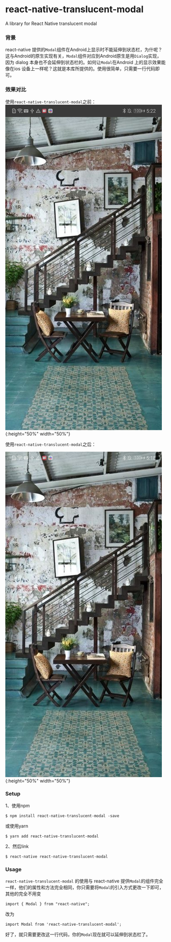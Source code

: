 # react-native-translucent-modal
A library for React Native translucent modal

### 背景
react-native 提供的`Modal`组件在Android上显示时不能延伸到状态栏，为什呢？ 这与Android的原生实现有关，`Modal`组件对应到Android原生是用`Dialog`实现，因为 dialog 本身也不会延伸到状态栏的。如何让`Modal`在Android 上的显示效果能像在ios 设备上一样呢？这就是本库所提供的。使用很简单，只需要一行代码即可。

### 效果对比

使用`react-native-translucent-modal`之前：
![before1](/screen-shot/screenshot-before.jpg){:height="50%" width="50%"}

使用`react-native-translucent-modal`之后：

![after1](/screen-shot/screenshot-after.jpg){:height="50%" width="50%"}

### Setup

1、使用npm

```
$ npm install react-native-translucent-modal -save
```

或使用yarn

```
$ yarn add react-native-translucent-modal
```

2、然后link

```
$ react-native react-native-translucent-modal
```

### Usage

`react-native-translucent-modal` 的使用与 react-native 提供`Modal`的组件完全一样，他们的属性和方法完全相同，你只需要将`Modal`的引入方式更改一下即可，其他的完全不用变

```
import { Modal } from "react-native";
```

改为

```
import Modal from 'react-native-translucent-modal';
```

好了，就只需要更改这一行代码，你的`Modal`现在就可以延伸到状态栏了。



